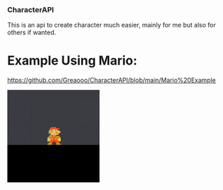 ### CharacterAPI 

This is an api to create character much easier, mainly for me but also for others if wanted.

# Example Using Mario:
https://github.com/Greaooo/CharacterAPI/blob/main/Mario%20Example

<img src=MarioExample.gif>
